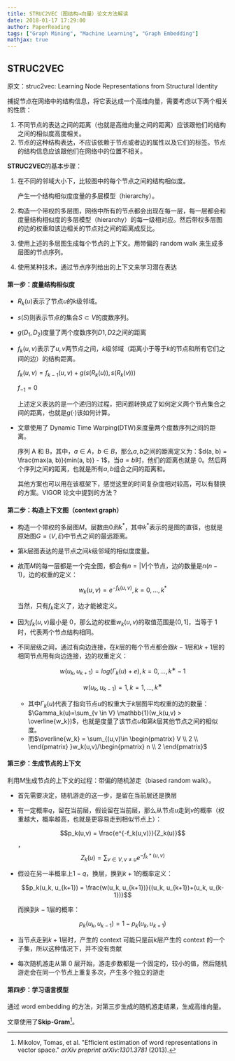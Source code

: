 ```yaml
---
title: STRUC2VEC（图结构→向量）论文方法解读
date: 2018-01-17 17:29:00
author: PaperReading
tags: ["Graph Mining", "Machine Learning", "Graph Embedding"]
mathjax: true
---
```


## STRUC2VEC

原文：struc2vec: Learning Node Representations from Structural Identity

捕捉节点在网络中的结构信息，将它表达成一个高维向量，需要考虑以下两个相关的性质：

1. 不同节点的表达之间的距离（也就是高维向量之间的距离）应该跟他们的结构之间的相似度高度相关。
2. 节点的这种结构表达，不应该依赖于节点或者边的属性以及它们的标签。节点的结构信息应该跟他们在网络中的位置不相关。

**STRUC2VEC**的基本步骤：

1. 在不同的邻域大小下，比较图中的每个节点之间的结构相似度。

   产生一个结构相似度度量的多层模型（hierarchy）。

2. 构造一个带权的多层图，网络中所有的节点都会出现在每一层，每一层都会和度量结构相似度的多层模型（hierarchy）的每一级相对应。然后带权多层图的边的权重和该边相关的节点对之间的距离成反比。

3. 使用上述的多层图生成每个节点的上下文。用带偏的 random walk 来生成多层图的节点序列。

4. 使用某种技术，通过节点序列给出的上下文来学习潜在表达

#### 第一步：度量结构相似度

- $R_k(u)$表示了节点$u$的$k$级邻域。

- $s(S)$则表示节点的集合$S \subset V$的度数序列。

- $g(D_1,D_2)$度量了两个度数序列$D1,D2$之间的距离

- $f_k(u,v)$表示了$u,v$两节点之间，$k$级邻域（距离小于等于$k$的节点和所有它们之间的边）的结构距离。

  $f_k(u,v) = f_{k-1}(u,v) + g(s(R_k(u)), s(R_k(v)))$

  $f_{-1} = 0$

  上述定义表达的是一个递归的过程，把问题转换成了如何定义两个节点集合之间的距离，也就是$g(\cdot)$该如何计算。

- 文章使用了 Dynamic Time Warping(DTW)来度量两个度数序列之间的距离。

  序列 A 和 B，其中，$a \in A$，$b \in B$，那么$a, b$之间的距离定义为：$d(a, b) = \frac{max(a, b)}{min(a, b)} - 1$，当$a=b$时，他们的距离也就是 0。然后两个序列之间的距离，也就是所有$a,b$组合之间的距离和。

  其他方案也可以用在该框架下，感觉这里的时间复杂度相对较高，可以有替换的方案。VIGOR 论文中提到的方法？

#### 第二步：构造上下文图（context graph）

- 构造一个带权的多层图$M$。层数由$0到k^*$，其中$k^*$表示的是图的直径，也就是原始图$G=(V,E)$中节点之间的最远距离。

- 第$k$层图表达的是节点之间$k$级邻域的相似度度量。

- 故而$M$的每一层都是一个完全图，都会有$n=|V|$个节点，边的数量是$n(n-1)$，边的权重的定义：

  $$w_k(u,v) = e^{-f_k(u,v)},k=0,…,k^*$$

  当然，只有$f_k$定义了，边才能被定义。

- 因为$f_k(u,v)$最小是 0，那么边的权重$w_k(u,v)$的取值范围是$(0,1]$，当等于 1 时，代表两个节点结构相同。

- 不同层级之间，通过有向边连接，在$k$层的每个节点都会跟$k-1$层和$k+1$层的相同节点用有向边连接，边的权重定义：

  $$w(u_k,u_{k+1})=log(\Gamma_k(u)+e), k=0,…,k^∗−1$$

  $$w(u_k,u_{k-1})=1,k=1,…,k^∗$$

  - 其中$\Gamma_k(u)$代表了指向节点$u$的权重大于$k$层图平均权重的边的数量：$\Gamma_k(u)=\sum_{v \in V} \mathbb{1}(w_k(u,v) > \overline{w_k})$，也就是度量了该节点$u$和第$k$层其他节点之间的相似度。
  - 而$\overline{w_k} = \sum_{(u,v)\in  \begin{pmatrix} V \\ 2 \\ \end{pmatrix} }w_k(u,v)/\begin{pmatrix} n \\ 2 \end{pmatrix}$

#### 第三步：生成节点的上下文

利用$M$生成节点的上下文的过程：带偏的随机游走（biased random walk）。

- 首先需要决定，随机游走的这一步，是留在当前层还是换层

- 有一定概率$q$，留在当前层，假设留在当前层，那么从节点$u$走到$v$的概率（权重越大，概率越高，也就是更容易走到相似节点上）：

  $$p_k(u,v) = \frac{e^{-f_k(u,v)}}{Z_k(u)}$$，$$Z_k(u)=\sum_{v \in V, v ≠ u} e^{-f_k*(u,v)}$$

- 假设在另一半概率上$1-q$，换层，换到$k+1$的概率定义：

  $$p_k(u_k, u_{k+1}) = \frac{w(u_k, u_{k+1})}{(u_k, u_{k+1})+(u_k, u_{k-1})}$$

  而换到$k-1$层的概率：

  $$p_k(u_k, u_{k-1}) = 1 - p_k(u_k, u_{k+1})$$

- 当节点走到$k+1$层时，产生的 context 可能只是前$k$层产生的 context 的一个子集，所以这种情况下，并不没有贡献

- 每次随机游走从第 0 层开始，游走步数都是一个固定的，较小的值，然后随机游走会在同一个节点上重复多次，产生多个独立的游走

#### 第四步：学习语言模型

通过 word embedding 的方法，对第三步生成的随机游走结果，生成高维向量。

文章使用了**Skip-Gram**[^1]。

[^1]: Mikolov, Tomas, et al. "Efficient estimation of word representations in vector space." _arXiv preprint arXiv:1301.3781_ (2013).

